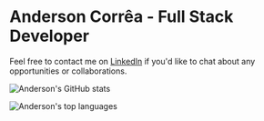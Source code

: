 # Anderson Corrêa - Full Stack Developer

Feel free to contact me on [LinkedIn](https://www.linkedin.com/in/andersonfpcorrea/) if you'd like to chat about any opportunities or collaborations.

![Anderson's GitHub stats](https://github-readme-stats-sigma-five.vercel.app/api?username=andersonfpcorrea&count_private=true&include_all_commits=true&theme=transparent&bg_color=00000000) 

![Anderson's top languages](https://github-readme-stats.vercel.app/api/top-langs/?username=andersonfpcorrea&layout=compact&show_icons=true&langs_count=10&theme=transparent&card_width=320) 
